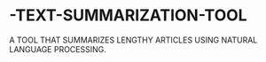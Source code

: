 # -TEXT-SUMMARIZATION-TOOL
A TOOL THAT SUMMARIZES  LENGTHY ARTICLES USING NATURAL  LANGUAGE PROCESSING.
